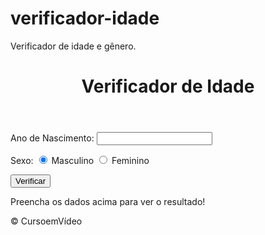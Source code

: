 # verificador-idade
Verificador de idade e gênero.
<!DOCTYPE html>
<html lang="pt-BR">
<head>
    <meta charset="UTF-8">
    <meta name="viewport" content="width=device-width, initial-scale=1.0">
    <title>Verificador de Idade</title>
    <link rel="stylesheet" href="estilo.css">
</head>
<body> 
    <header>
        <h1>Verificador de Idade</h1>
    </header>
    <section>
<div>
<p>Ano de Nascimento:
    <input type="number" name="txtano" id="txtano" min="0">
</p>
<p>Sexo:
    <input type="radio" name="radsex" id="masc" checked>
    <label for="masc">Masculino</label>
    <input type="radio" name="radsex" id="fem">
    <label for="fem">Feminino</label>
</p>
<p>
    <input type="button" value="Verificar" onclick="verificar()">
</p>
</div>
<div id="res">
Preencha os dados acima para ver o resultado!
</div>
</section>
<footer>
        <p>&copy; CursoemVídeo</p>
    </footer>
    <script src="script.js"></script>
</body>
</html>
